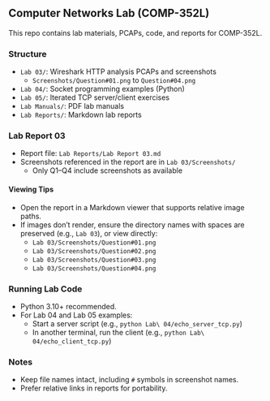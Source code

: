 ## Computer Networks Lab (COMP-352L)

This repo contains lab materials, PCAPs, code, and reports for COMP-352L.

### Structure

- `Lab 03/`: Wireshark HTTP analysis PCAPs and screenshots
  - `Screenshots/Question#01.png` to `Question#04.png`
- `Lab 04/`: Socket programming examples (Python)
- `Lab 05/`: Iterated TCP server/client exercises
- `Lab Manuals/`: PDF lab manuals
- `Lab Reports/`: Markdown lab reports

### Lab Report 03

- Report file: `Lab Reports/Lab Report 03.md`
- Screenshots referenced in the report are in `Lab 03/Screenshots/`
  - Only Q1–Q4 include screenshots as available

#### Viewing Tips

- Open the report in a Markdown viewer that supports relative image paths.
- If images don’t render, ensure the directory names with spaces are preserved (e.g., `Lab 03`), or view directly:
  - `Lab 03/Screenshots/Question#01.png`
  - `Lab 03/Screenshots/Question#02.png`
  - `Lab 03/Screenshots/Question#03.png`
  - `Lab 03/Screenshots/Question#04.png`

### Running Lab Code

- Python 3.10+ recommended.
- For Lab 04 and Lab 05 examples:
  - Start a server script (e.g., `python Lab\ 04/echo_server_tcp.py`)
  - In another terminal, run the client (e.g., `python Lab\ 04/echo_client_tcp.py`)

### Notes

- Keep file names intact, including `#` symbols in screenshot names.
- Prefer relative links in reports for portability.
